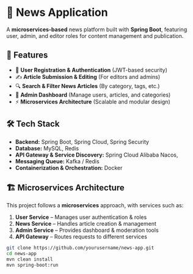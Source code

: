 # 📰 News Application

A **microservices-based** news platform built with **Spring Boot**, featuring user, admin, and editor roles for content management and publication.

## 🚀 Features
- 📝 **User Registration & Authentication** (JWT-based security)
- ✍️ **Article Submission & Editing** (For editors and admins)
- 🔍 **Search & Filter News Articles** (By category, tags, etc.)
- 📢 **Admin Dashboard** (Manage users, articles, and categories)
- ⚡ **Microservices Architecture** (Scalable and modular design)

## 🛠️ Tech Stack
- **Backend:** Spring Boot, Spring Cloud, Spring Security  
- **Database:** MySQL, Redis
- **API Gateway & Service Discovery:** Spring Cloud Alibaba Nacos,   
- **Messaging Queue:** Kafka / Redis  
- **Containerization & Orchestration:** Docker

## 🏗️ Microservices Architecture
This project follows a **microservices** approach, with services such as:
1. **User Service** – Manages user authentication & roles
2. **News Service** – Handles article creation & management
3. **Admin Service** – Provides dashboard & moderation tools
4. **API Gateway** – Routes requests to different services

```bash
git clone https://github.com/yourusername/news-app.git
cd news-app
mvn clean install
mvn spring-boot:run

